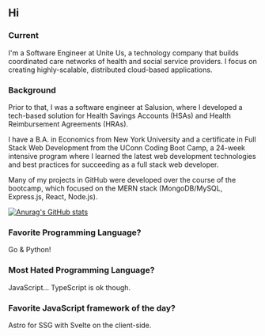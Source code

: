 ## Hi
### Current
I'm a Software Engineer at Unite Us, a technology company that builds coordinated care networks of health and social service providers. I focus on creating highly-scalable, distributed cloud-based applications.

### Background
Prior to that, I was a software engineer at Salusion, where I developed a tech-based solution for Health Savings Accounts (HSAs) and Health Reimbursement Agreements (HRAs).

I have a B.A. in Economics from New York University and a certificate in Full Stack Web Development from the UConn Coding Boot Camp, a 24-week intensive program where I learned the latest web development technologies and best practices for succeeding as a full stack web developer. 

Many of my projects in GitHub were developed over the course of the bootcamp, which focused on the MERN stack (MongoDB/MySQL, Express.js, React, Node.js).

[![Anurag's GitHub stats](https://github-readme-stats.chimid.com?username=moojigc&theme=radical&count_private=true)](https://github.com/anuraghazra/github-readme-stats)

### Favorite Programming Language?
Go & Python!

### Most Hated Programming Language?
JavaScript... TypeScript is ok though.

### Favorite JavaScript framework of the day?
Astro for SSG with Svelte on the client-side.
